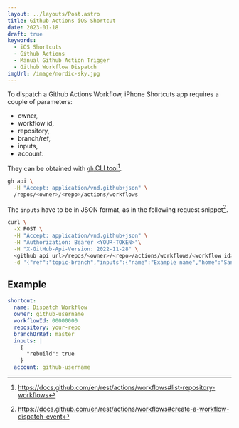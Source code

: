 ```yaml
---
layout: ../layouts/Post.astro
title: Github Actions iOS Shortcut
date: 2023-01-18
draft: true
keywords:
  - iOS Shortcuts
  - Github Actions
  - Manual Github Action Trigger
  - Github Workflow Dispatch
imgUrl: /image/nordic-sky.jpg
---
```


To dispatch a Github Actions Workflow,
iPhone Shortcuts app requires a couple of parameters:

- owner,
- workflow id,
- repository,
- branch/ref,
- inputs,
- account.

They can be obtained with [`gh` CLI tool](https://cli.github.com/)[^gh-workflows].

```sh
gh api \
  -H "Accept: application/vnd.github+json" \
  /repos/<owner>/<repo>/actions/workflows
```

The `inputs` have to be in JSON format, as in the following request snippet[^rq].

```sh
curl \
  -X POST \
  -H "Accept: application/vnd.github+json" \
  -H "Authorization: Bearer <YOUR-TOKEN>"\
  -H "X-GitHub-Api-Version: 2022-11-28" \
  <github api url>/repos/<owner>/<repo>/actions/workflows/<workflow id>/dispatches \
  -d '{"ref":"topic-branch","inputs":{"name":"Example name","home":"San Francisco, CA"}}'
```

## Example

```yaml
shortcut:
  name: Dispatch Workflow
  owner: github-username
  workflowId: 00000000
  repository: your-repo
  branchOrRef: master
  inputs: |
    {
      "rebuild": true
    }
  account: github-username
```

[^gh-workflows]: <https://docs.github.com/en/rest/actions/workflows#list-repository-workflows>
[^rq]: <https://docs.github.com/en/rest/actions/workflows#create-a-workflow-dispatch-event>

<!-- [[github-workflow-dispatch-iphone-shortcut]] -->
